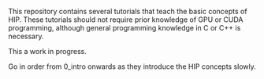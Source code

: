 This repository contains several tutorials that teach the basic concepts of HIP. These
tutorials should not require prior knowledge of GPU or CUDA programming, although general
programming knowledge in C or C++ is necessary.

This a work in progress.

Go in order from 0_intro onwards as they introduce the HIP concepts slowly.

